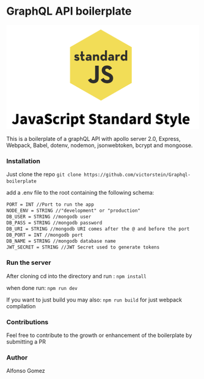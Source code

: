 # GraphQL API boilerplate

![alt text](https://github.com/victorstein/Graphql-boilerplate/blob/master/js.png)

This is a boilerplate of a graphQL API with apollo server 2.0, Express, Webpack, Babel, dotenv, nodemon, jsonwebtoken, bcrypt and mongoose.

### Installation

Just clone the repo
```git clone https://github.com/victorstein/Graphql-boilerplate```

add a .env file to the root containing the following schema:

```
PORT = INT //Port to run the app
NODE_ENV = STRING //"development" or "production"
DB_USER = STRING //mongodb user
DB_PASS = STRING //mongodb password
DB_URI = STRING //mongodb URI comes after the @ and before the port
DB_PORT = INT //mongodb port
DB_NAME = STRING //mongodb database name
JWT_SECRET = STRING //JWT Secret used to generate tokens
```

### Run the server

After cloning cd into the directory and run :
```npm install```

when done run:
```npm run dev```

If you want to just build you may also:
```npm run build```
for just webpack compilation

### Contributions
Feel free to contribute to the growth or enhancement of the boilerplate by submitting a PR

### Author
Alfonso Gomez
